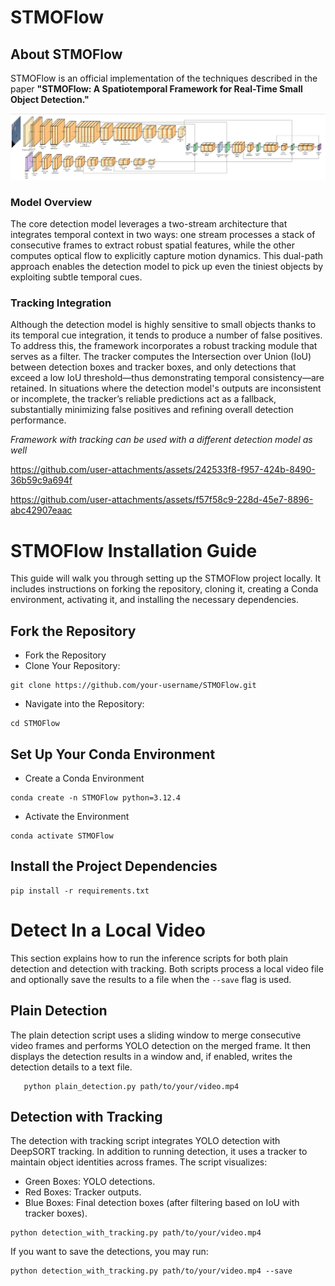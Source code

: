 # STMOFlow
## About STMOFlow

STMOFlow is an official implementation of the techniques described in the paper **"STMOFlow: A Spatiotemporal Framework for Real-Time Small Object Detection."**

![Project Image](./output_video/model_architecture.png)


### Model Overview

The core detection model leverages a two-stream architecture that integrates temporal context in two ways: one stream processes a stack of consecutive frames to extract robust spatial features, while the other computes optical flow to explicitly capture motion dynamics. This dual-path approach enables the detection model to pick up even the tiniest objects by exploiting subtle temporal cues.

### Tracking Integration

Although the detection model is highly sensitive to small objects thanks to its temporal cue integration, it tends to produce a number of false positives. To address this, the framework incorporates a robust tracking module that serves as a filter. The tracker computes the Intersection over Union (IoU) between detection boxes and tracker boxes, and only detections that exceed a low IoU threshold—thus demonstrating temporal consistency—are retained. In situations where the detection model's outputs are inconsistent or incomplete, the tracker’s reliable predictions act as a fallback, substantially minimizing false positives and refining overall detection performance.

_Framework with tracking can be used with a different detection model as well_


https://github.com/user-attachments/assets/242533f8-f957-424b-8490-36b59c9a694f



https://github.com/user-attachments/assets/f57f58c9-228d-45e7-8896-abc42907eaac






# STMOFlow Installation Guide
This guide will walk you through setting up the STMOFlow project locally. It includes instructions on forking the repository, cloning it, creating a Conda environment, activating it, and installing the necessary dependencies.

## Fork the Repository
- Fork the Repository
- Clone Your Repository:
```
git clone https://github.com/your-username/STMOFlow.git
```
- Navigate into the Repository:
```
cd STMOFlow
```

## Set Up Your Conda Environment
- Create a Conda Environment
```
conda create -n STMOFlow python=3.12.4
```
- Activate the Environment
```
conda activate STMOFlow
```

## Install the Project Dependencies
```
pip install -r requirements.txt
```

# Detect In a Local Video

This section explains how to run the inference scripts for both plain detection and detection with tracking. Both scripts process a local video file and optionally save the results to a file when the `--save` flag is used.


## Plain Detection

The plain detection script uses a sliding window to merge consecutive video frames and performs YOLO detection on the merged frame. It then displays the detection results in a window and, if enabled, writes the detection details to a text file.

```
   python plain_detection.py path/to/your/video.mp4
```

## Detection with Tracking

The detection with tracking script integrates YOLO detection with DeepSORT tracking. In addition to running detection, it uses a tracker to maintain object identities across frames. The script visualizes:

- Green Boxes: YOLO detections.
- Red Boxes: Tracker outputs.
- Blue Boxes: Final detection boxes (after filtering based on IoU with tracker boxes).

```
python detection_with_tracking.py path/to/your/video.mp4
```

If you want to save the detections, you may run:
```
python detection_with_tracking.py path/to/your/video.mp4 --save
```



